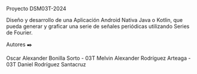 Proyecto DSM03T-2024

Diseño y desarrollo de una Aplicación Android Nativa Java o Kotlin, que pueda generar y graficar una serie de señales periódicas utilizando Series de Fourier.

Autores ✒️


Oscar Alexander Bonilla Sorto - 03T
Melvin Alexander Rodríguez Arteaga - 03T
Daniel Rodríguez Santacruz
